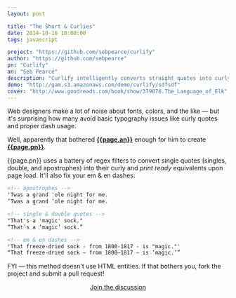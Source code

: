 ```yaml
---
layout: post

title: "The Short & Curlies"
date: 2014-10-16 10:00:00
tags: javascript

project: "https://github.com/sebpearce/curlify"
author: "https://github.com/sebpearce"
pn: "Curlify"
an: "Seb Pearce"
description: "Curlify intelligently converts straight quotes into curly quotes."
demo: "http://gam.s3.amazonaws.com/demo/curlify/sdfsdf"
cover: "http://www.goodreads.com/book/show/379076.The_Language_of_Elk"
---
```


Web designers make a lot of noise about fonts, colors, and the like &mdash; but it's surprising how many avoid basic typography issues like curly quotes and proper dash usage.

Well, apparently that bothered <strong><a href="{{ page.author }}" target="_blank" title="{{ page.an }} on GitHub">{{page.an}}</a></strong> enough for him to create <strong><a href="{{page.project}}" title="{{page.pn}} on GitHub" target="_blank">{{page.pn}}</a></strong>.

{{page.pn}} uses a battery of regex filters to convert single quotes (singles, double, and apostrophes) into their curly and _print ready_ equivalents upon page load. It'll also fix your em & en dashes:

```html
<!-- apostrophes -->
'Twas a grand 'ole night for me.
’Twas a grand ’ole night for me.

<!-- single & double quotes -->
"That's a 'magic' sock."
“That’s a ‘magic’ sock.”

<!-- em & en dashes -->
'That freeze-dried sock - from 1800-1817 - is "magic."'
“That freeze-dried sock — from 1800–1817 — is ‘magic.’”
```

FYI &mdash; this method doesn't use HTML entities. If that bothers you, fork the project and submit a pull request!

<center><a href="{{ page.url }}#comments" class="btn btn-primary btn-comment" title="Discuss this issue of Git @ Me online">Join the discussion</a></center>
